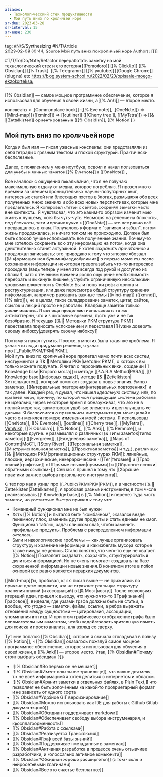 ```yaml
---
aliases:
  - Технологичесский стек продуктивности
  - Мой путь вниз по кроличьей норе
sr-due: 2023-03-28
sr-interval: 15
sr-ease: 230
---
```

tag: #N/S/Synthesizing #N/T/Article  
2023-02-08 00:44, [Source Мой путь вниз по кроличьей норе](https://www.reddit.com/r/ObsidianMD/comments/zkefis/is_the_concept_of_personal_knowledge_management/)
Authors: [[]]   

#T/T/To/Do/Note/Refactor   переработать заметку на мой технологический стек и его история 
[[Pomodoro]]    [[% ClickUp]]   [[% Obsidian]]  [[% Trusk]]   [[% Telegramm]]  [[% youtube]]   [[Google Chrome]]  (plugins) etc
https://blog.system-school.ru/2022/02/20/opisanie-moego-ekzokorteksa/


---

[[% Obsidian]] — самое мощное программное обеспечение, которое я использовал для обучения в своей жизни, а [[% Anki]] — второе место.

конспекты > [[Commonplace book]] ([[% Evernote]], [[OneNote]]) => [[Mind-map]] ([[xmind]]) => [[outliner]] ([[Cherry tree ]], [[MyTetra]]) => [[& 🌲️Zettelkisten]] ориентированные ([[% Obsidian]], [[% Notion]] )

## Мой путь вниз по кроличьей норе

Когда я был мал — писал ужасные конспекты: они представляли из себя тетради с грязным текстом и плохой структурой. Практически бесполезные.

Далее, с появлением у меня ноутбука, освоил и начал пользоваться для учебы и личных заметок [[% Evernote]] и [[OneNote]] ,

Все началось с ощущения покалывания, что я не получаю максимальную отдачу от медиа, которое потребляю. Я провел много времени за чтением проницательных научно-популярных книг, интересных статей или блестящих постов в блогах, размышляя обо всех полученных мною знаниях и обо всех новых перспективах, которые мне предлагались. Я копировал статьи с сайтов, сохранял заметки часто вне контекста..
Я чувствовал, что это каким-то образом изменит мою жизнь к лучшему, хотя бы чуть-чуть.
Несмотря на деление на блокноты, под блокноты, теги и прочие кучки в [[OneNote]] — это все равно всё превращалось в хлам. Получалось в формате "записал и забыл", потом жизнь продолжалась, и ничего толком не происходило. 
Должен был быть способ лучше использовать все полученные знания. Почему-то мне хотелось сохранить всю эту информацию на потом, когда она действительно станет актуальной. Я хотел _сохранить прочитанное_ и продолжал записывать: это приводило к тому что я позже обозвал [[Информационная булимия|медиабулимия]] в первые моменты после сохранения информации некоторая тревога забыть что-то интересное проходила (ведь теперь у меня это всегда под рукой и доступно из облака!), зато с течением времени росло ощущение необходимости перебрать и выкинуть лишнее, углубить ограниченную несколькими уровнями вложенность OneNote 
Были попытки рефакторинга и реструктуризации, или даже пересмотра общей структуру хранения информации, например разбавить важные темы [[Mind-map]] ([[xmind]], [[% miro]]), но в целом, такое складирование заметок, цитат, сайтов, ссылок и лекций просто не работало. Кладбище заметок только увеличивалось. Я все еще продолжил использовать те же антипаттерны, что и в школьные времена, пусть уже и не так безобразно. И текущая [[& 🌱️ Методики PKM|структура PKM]] переставала приносить успокоение и я переставал [[Нужно доверять своему инбоксу|доверять своему инбоксу]]

Поэтому я начал гуглить. Похоже, у многих была такая же проблема. Я узнал что люди придумали решения, я узнал про [[_Public/PKM/PKM|PKM]].  
Мой путь вниз по кроличьей норе пролегал мимо почти всех систем, инструментов и [[& 🌱️ Методики PKM|методик PKM]], о которых вы только можете подумать. Я читал о персональных вики, создании [[! Knowledge base|Второго мозга]] и методе [[P.A.R.A Method|PARA]], [[! Knowledge base|Цифровых садах]], методе [[& 🌲️Zettelkisten|Зеттелькастен]], который помогает создавать новые знания. Умных заметках, [[Интервальные повторения|интервальных повторениях]] и так далее. Каждый раз, я думал, что нашел _идеальную систему,_ или, по крайней мере, причину, по которой моя предыдущая система работала не идеально, через некоторое время я обнаруживал, что это не в полной мере так, заимствовал удобные элементы и шел улучшать ее дальше. Я беспокоился о правильном инструменте для моих целей и часто он менялся по мере изменения моей системы. Я использовал [[OneNote]], [[% Evernote]], [[outliner]] ([[Cherry tree ]], [[MyTetra]],  [VimWiki](https://vimwiki.github.io)), [[% Obsidian]], [[% Notion]], [[% Anki]], [[% Remnote]],  и некоторые другие. Я размышлял о различных [[& Типы заметок|типах заметок]]:([[Evergreen]], [[Ежедневная заметка]], [[Maps of Content|MoC]], [[Story River]], [[Персональная заметка]], [[Инструментальная заметка]], [[Проектная заметка]] и т.д..), 
различных [[& 🌱️ Методики PKM|организационных структурах PKM]]:  линейные, плоские, иерархические, неиерархические - [[Тег|теговые]] и [[Граф знаний|графовые]] с [[Прямые ссылки|прямыми]] и [[Oбратные ссылки|обратными ссылками]])
Сейчас я пришел к тому что [[Хорошие практики важнее выбора правильного инструмента]]. 

С тех пор как я узнал про [[_Public/PKM/PKM|PKM]], и в частности [[& 🌲️Zettelkisten|Zettelkasten]], я пробовал разные инструменты, в том числе реализовывать [[! Knowledge base]] в [[% Notion]] и перенес туда часть заметок, но достаточно быстро пришел к тому что:
- Командный функционал мне не был нужен
- Хоть [[% Notion]] и пытался быть "комбайном", оказался везде понемногу плох, заменить другие продукты и стать единым не смог. Функционал таблиц, задач слишком слаб, чтобы заменить профильные продукты. Проблема с распределением информации осталась.
- Были и идеологические проблемы — как лучше организовать структуру и хранение информации и как избегать мусора которые также никуда не делись.
Стало понятно, что чего-то еще не хватает. [[% Notion]] Позволяет создавать, сохранять, структурировать и делиться информацией. Но не очень помогает создавать на базе сохраненной информации новые знания.
В конечном итоге в notion основой все равно является иерархия документов.

[[Mind-map]]'ы, пробовал, как я писал выше — не прижились по причине древо видности, что не отражает реальную структуру хранения знаний (и ассоциаций) в [[& Мозг|мозгу]]
После нескольких итераций идеи, пришел к выводу, что нужно что-то [[Граф знаний|Графовое]], в идеале, где узлами графа должны быть не статьи, а вообще, что угодно — заметки, файлы, ссылки, а ребра выражать отношения между сущностями — цитирования, ассоциации, упоминания итп итд. И при этом графическое отображение графа было вспомогательным моментом, чтобы задействовать зрительную память для поиска и просто анализа, аля взгляд со сверху.

Тут мне попался [[% Obsidian]], которое я сначала откладывал в пользу [[% Notion]], и [[% Obsidian]] оказалось пожалуй самое мощное программное обеспечение, которое я использовал для обучения в своей жизни, а [[% Anki]] — второе место.  Итак,  [[% Obsidian#Почему стоит выбрать обсидиан ?]]:

- ![[% Obsidian#Во первых он не мешает]]
- ![[% Obsidian#Имеет локальное хранилище]], что важно для меня, т.к не всей информацией я хотел делиться с интернетом и облаком.
- ![[% Obsidian#Хранит заметки в отдельных файлах, в Plain Text,]] что позволяет не быть золочённым на какой-то проприетарный формат и не зависеть от одного софта 
- [[% Obsidian#Удобное GIT версионирование]]
- [[% Obsidian#Можно использовать как IDE для работы с Github Gitlab документацией]]
- [[% Obsidian#Обсидиан поддерживает markdown]]
- [[% Obsidian#Обеспечивает свободу выбора инструменария, и кросплатформенность]]
- [[% Obsidian#Работа с ссылками]]
- [[% Obsidian#Реализуется Трансклюзия]]
- [[% Obsidian#Граф всей базы знаний]]
- [[% Obsidian#Поддерживает метаданные в заметках]]
- [[% Obsidian#Активная разработка в процессе очень отзывчиве разработчики, и колоссально активное комьюнити]]
- [[% Obsidian#Обсидиан хорошо расширяется]] (в том числе и нейросетевыми плагинами)
- [[% Obsidian#Все это счастье бесплатное]]


